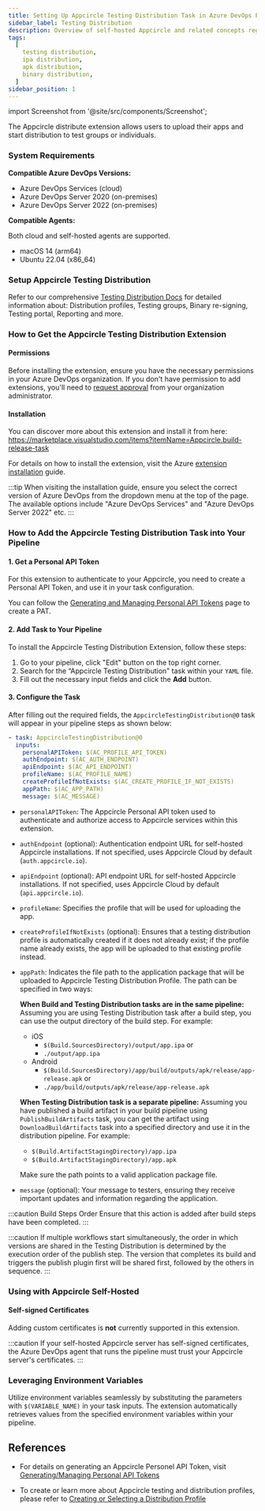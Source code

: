 ```yaml
---
title: Setting Up Appcircle Testing Distribution Task in Azure DevOps Pipeline
sidebar_label: Testing Distribution
description: Overview of self-hosted Appcircle and related concepts regarding testing distribution
tags:
  [
    testing distribution,
    ipa distribution,
    apk distribution,
    binary distribution,
  ]
sidebar_position: 1
---
```


import Screenshot from '@site/src/components/Screenshot';

<!-- ATTENTION: Documentation at README of this extension's repository
has table of contents that references to the titles in this document. -->

The Appcircle distribute extension allows users to upload their apps and start distribution to test groups or individuals.

### System Requirements

**Compatible Azure DevOps Versions:**

- Azure DevOps Services (cloud)
- Azure DevOps Server 2020 (on-premises)
- Azure DevOps Server 2022 (on-premises)

**Compatible Agents:**

Both cloud and self-hosted agents are supported.

- macOS 14 (arm64)
- Ubuntu 22.04 (x86_64)

### Setup Appcircle Testing Distribution

Refer to our comprehensive [Testing Distribution Docs](/testing-distribution) for detailed information about: Distribution profiles, Testing groups, Binary re-signing, Testing portal, Reporting and more.

### How to Get the Appcircle Testing Distribution Extension

#### Permissions

Before installing the extension, ensure you have the necessary permissions in your Azure DevOps organization. If you don't have permission to add extensions, you'll need to [request approval](https://learn.microsoft.com/en-us/azure/devops/marketplace/request-extensions) from your organization administrator.

#### Installation

You can discover more about this extension and install it from here:
https://marketplace.visualstudio.com/items?itemName=Appcircle.build-release-task

For details on how to install the extension, visit the Azure [extension installation](https://learn.microsoft.com/en-us/azure/devops/marketplace/install-extension) guide.

:::tip
When visiting the installation guide, ensure you select the correct version of Azure DevOps from the dropdown menu at the top of the page. The available options include "Azure DevOps Services" and "Azure DevOps Server 2022" etc.
:::

### How to Add the Appcircle Testing Distribution Task into Your Pipeline

#### 1. Get a Personal API Token

For this extension to authenticate to your Appcircle, you need to create a Personal API Token, and use it in your task configuration.

You can follow the [Generating and Managing Personal API Tokens](/account/my-organization/security/personal-api-token) page to create a PAT.

#### 2. Add Task to Your Pipeline

To install the Appcircle Testing Distribution Extension, follow these steps:

1. Go to your pipeline, click "Edit" button on the top right corner.
   <Screenshot url='https://cdn.appcircle.io/docs/assets/testing-distribution-azure-pipeline-edit.png' />
2. Search for the “Appcircle Testing Distribution" task within your `YAML` file.
   <Screenshot url='https://cdn.appcircle.io/docs/assets/SP-242_azure_testing_distribution.png' />
3. Fill out the necessary input fields and click the **Add** button.
   <Screenshot url='https://cdn.appcircle.io/docs/assets/SP-242_azure_testing_distribution_task_detail.png' />

#### 3. Configure the Task

After filling out the required fields, the `AppcircleTestingDistribution@0` task will appear in your pipeline steps as shown below:

```yaml
- task: AppcircleTestingDistribution@0
  inputs:
    personalAPIToken: $(AC_PROFILE_API_TOKEN)
    authEndpoint: $(AC_AUTH_ENDPOINT)
    apiEndpoint: $(AC_API_ENDPOINT)
    profileName: $(AC_PROFILE_NAME)
    createProfileIfNotExists: $(AC_CREATE_PROFILE_IF_NOT_EXISTS)
    appPath: $(AC_APP_PATH)
    message: $(AC_MESSAGE)
```

- `personalAPIToken`: The Appcircle Personal API token used to authenticate and authorize access to Appcircle services within this extension.
- `authEndpoint` (optional): Authentication endpoint URL for self-hosted Appcircle installations. If not specified, uses Appcircle Cloud by default (`auth.appcircle.io`).
- `apiEndpoint` (optional): API endpoint URL for self-hosted Appcircle installations. If not specified, uses Appcircle Cloud by default (`api.appcircle.io`).
- `profileName`: Specifies the profile that will be used for uploading the app.
- `createProfileIfNotExists` (optional): Ensures that a testing distribution profile is automatically created if it does not already exist; if the profile name already exists, the app will be uploaded to that existing profile instead.
- `appPath`: Indicates the file path to the application package that will be uploaded to Appcircle Testing Distribution Profile. The path can be specified in two ways:

  **When Build and Testing Distribution tasks are in the same pipeline:**
  Assuming you are using Testing Distribution task after a build step, you can use the output directory of the build step. For example:
  - iOS
    - `$(Build.SourcesDirectory)/output/app.ipa` or
    - `./output/app.ipa`
  - Android
    - `$(Build.SourcesDirectory)/app/build/outputs/apk/release/app-release.apk` or
    - `./app/build/outputs/apk/release/app-release.apk`
  
  **When Testing Distribution task is a separate pipeline:**
  Assuming you have published a build artifact in your build pipeline using `PublishBuildArtifacts` task, you can get the artifact using `DownloadBuildArtifacts` task into a specified directory and use it in the distribution pipeline. For example:
  - `$(Build.ArtifactStagingDirectory)/app.ipa`
  - `$(Build.ArtifactStagingDirectory)/app.apk`
  
  Make sure the path points to a valid application package file.

- `message` (optional): Your message to testers, ensuring they receive important updates and information regarding the application.

:::caution Build Steps Order
Ensure that this action is added after build steps have been completed.
:::

:::caution
If multiple workflows start simultaneously, the order in which versions are shared in the Testing Distribution is determined by the execution order of the publish step. The version that completes its build and triggers the publish plugin first will be shared first, followed by the others in sequence.
:::

### Using with Appcircle Self-Hosted

#### Self-signed Certificates

Adding custom certificates is **not** currently supported in this extension.

:::caution
If your self-hosted Appcircle server has self-signed certificates, the Azure DevOps agent that runs the pipeline must trust your Appcircle server's certificates.
:::

### Leveraging Environment Variables

Utilize environment variables seamlessly by substituting the parameters with `$(VARIABLE_NAME)` in your task inputs. The extension automatically retrieves values from the specified environment variables within your pipeline.

## References

- For details on generating an Appcircle Personel API Token, visit [Generating/Managing Personal API Tokens](/account/my-organization/security/personal-api-token)

- To create or learn more about Appcircle testing and distribution profiles, please refer to [Creating or Selecting a Distribution Profile](/testing-distribution/create-or-select-a-distribution-profile)
